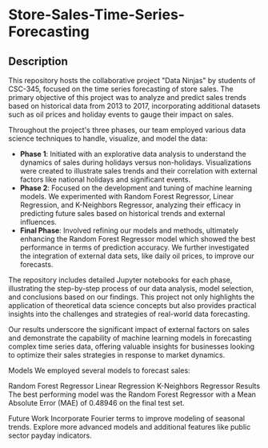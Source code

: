 # Store-Sales-Time-Series-Forecasting
## Description
This repository hosts the collaborative project "Data Ninjas" by students of CSC-345, focused on the time series forecasting of store sales. The primary objective of this project was to analyze and predict sales trends based on historical data from 2013 to 2017, incorporating additional datasets such as oil prices and holiday events to gauge their impact on sales.

Throughout the project's three phases, our team employed various data science techniques to handle, visualize, and model the data:
- **Phase 1**: Initiated with an explorative data analysis to understand the dynamics of sales during holidays versus non-holidays. Visualizations were created to illustrate sales trends and their correlation with external factors like national holidays and significant events.
- **Phase 2**: Focused on the development and tuning of machine learning models. We experimented with Random Forest Regressor, Linear Regression, and K-Neighbors Regressor, analyzing their efficacy in predicting future sales based on historical trends and external influences.
- **Final Phase**: Involved refining our models and methods, ultimately enhancing the Random Forest Regressor model which showed the best performance in terms of prediction accuracy. We further investigated the integration of external data sets, like daily oil prices, to improve our forecasts.

The repository includes detailed Jupyter notebooks for each phase, illustrating the step-by-step process of our data analysis, model selection, and conclusions based on our findings. This project not only highlights the application of theoretical data science concepts but also provides practical insights into the challenges and strategies of real-world data forecasting.

Our results underscore the significant impact of external factors on sales and demonstrate the capability of machine learning models in forecasting complex time series data, offering valuable insights for businesses looking to optimize their sales strategies in response to market dynamics.

Models
We employed several models to forecast sales:

Random Forest Regressor
Linear Regression
K-Neighbors Regressor
Results
The best performing model was the Random Forest Regressor with a Mean Absolute Error (MAE) of 0.48946 on the final test set.

Future Work
Incorporate Fourier terms to improve modeling of seasonal trends.
Explore more advanced models and additional features like public sector payday indicators.
